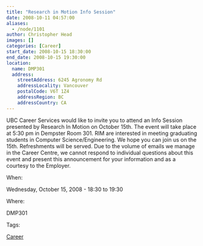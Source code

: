 ```yaml
---
title: "Research in Motion Info Session"
date: 2008-10-11 04:57:00
aliases:
  - /node/1101
author: Christopher Head
images: []
categories: [Career]
start_date: 2008-10-15 18:30:00
end_date: 2008-10-15 19:30:00
location:
  name: DMP301
  address:
    streetAddress: 6245 Agronomy Rd
    addressLocality: Vancouver
    postalCode: V6T 1Z4
    addressRegion: BC
    addressCountry: CA
---
```


UBC Career Services would like to invite you to attend an Info Session presented by Research In Motion on October 15th. The event will take place at 5:30 pm in Dempster Room 301. RIM are interested in meeting graduating students in Computer Science/Engineering. We hope you can join us on the 15th. Refreshments will be served. Due to the volume of emails we manage in the Career Centre, we cannot respond to individual questions about this event and present this announcement for your information and as a courtesy to the Employer.

When:

Wednesday, October 15, 2008 - 18:30 to 19:30

Where:

DMP301

Tags:

[Career](/career)
